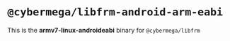 # `@cybermega/libfrm-android-arm-eabi`

This is the **armv7-linux-androideabi** binary for `@cybermega/libfrm`
